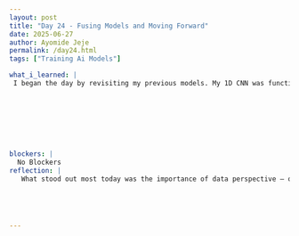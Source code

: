 ```yaml
---
layout: post
title: "Day 24 - Fusing Models and Moving Forward"
date: 2025-06-27
author: Ayomide Jeje
permalink: /day24.html
tags: ["Training Ai Models"]

what_i_learned: |
 I began the day by revisiting my previous models. My 1D CNN was functional, but I felt it could perform better if it incorporated richer data representations. That thought led me down the path of model fusion — combining different data perspectives into a hybrid model to improve accuracy and robustness. After some planning, I initiated the fusion of multiple input representations: the time-domain ECG waveform, frequency-domain transformations, and spectrograms. My goal was to create a hybrid system that could learn from all these aspects simultaneously. I started integrating a 1D CNN for temporal features, paired it with a Bidirectional LSTM to capture sequential dependencies, and explored combining it with metadata features for enhanced context. This wasn’t just about throwing models together — I had to carefully manage input shapes, tensor concatenation, and ensure the architecture remained computationally efficient. Debugging took time, especially aligning dimensions and ensuring label consistency across modalities. But by early afternoon, I had a working pipeline and kicked off initial training. Training was slow — GPUs can only do so much with complex models and large datasets — but I monitored the logs closely. I saw promising validation accuracy in early epochs, and the model didn’t overfit right away, which was a relief. I also saved the best-performing checkpoints using callbacks to avoid wasting computation.








blockers: |
  No Blockers
reflection: |
   What stood out most today was the importance of data perspective — one signal can tell different stories depending on how you process it. Time-domain features might show rhythm, but frequency features capture subtle abnormalities, and spectrograms make patterns more visually interpretable. Fusing them lets the model see the full picture — just like a doctor would. I also learned how powerful model modularity is: by building each component in a reusable way, I was able to experiment faster without rewriting code.The early results were decent — validation accuracy showed promise — but today wasn’t about the numbers. It was about realizing how much more powerful models can become when you feed them richer, multi-angle information. And honestly, it made me reflect on something deeper: maybe the way we train models is a reflection of how we learn too. You don’t just look at life through one lens. You bring in memories, emotions, knowledge — layers. And the more layers you learn to combine, the clearer the picture becomes.





---
```

